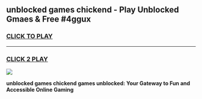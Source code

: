 
## unblocked games chickend - Play Unblocked Gmaes & Free #4ggux
<h3>
<a href="https://news.freeplayer.one?title=unblocked_games_chickend&ref=26F">CLICK TO PLAY</a></h3>
<hr>

<h3>
<a href="https://news.freeplayer.one?title=unblocked_games_chickend&ref=26F">CLICK 2 PLAY</a>
  
</h3>

<a href="https://news.freeplayer.one?title=unblocked_games_chickend&ref=26F/"><img src="https://clearcache.store/games.png"></a>


**unblocked games chickend games unblocked: Your Gateway to Fun and Accessible Online Gaming**
